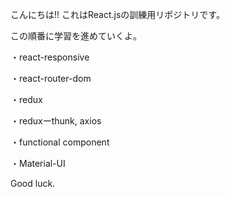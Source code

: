 こんにちは!!
これはReact.jsの訓練用リポジトリです。

この順番に学習を進めていくよ。

・react-responsive

・react-router-dom

・redux

・reduxーthunk, axios

・functional component

・Material-UI

Good luck.